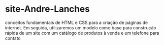 # site-Andre-Lanches
conceitos fundamentais de HTML e CSS para a criação de páginas de internet. Em seguida, utilizaremos um modelo como base para construção rápida de um site com um catálogo de produtos à venda e um telefone para contato
